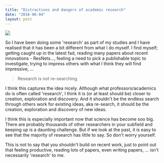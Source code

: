 ```yaml
---
title: "Distractions and dangers of academic research"
date: "2016-06-04"
layout: post
---
```


![]({{site.baseurl}}/images/{{page.coverImage}})

So I have been doing some 'research' as part of my studies and I have realised that it has been a bit different from what I do myself. I find myself; getting caught up in the latest fad, reading many papers about recent innovations - ResNets..., feeling a need to pick a publishable topic to investigate, trying to impress others with what I think they will find impressive, ...

> Research is not re-searching.

I think this captures the idea nicely. Although what professors/academics do is often called 'research', I think it is (or at least should be) closer to creation, exploration and discovery. And it shouldn't be the endless search through others work for existing ideas, aka re-search, it should be the creation, exploration and discovery of new ideas.

I think this is especially important now that science has become soo big. There are probably thousands of other researchers in your subfield and keeping up is a daunting challenge. But if we look at the past, it is easy to see that the majority of research has little to say. So don't worry yourself.

This is not to say that you shouldn't build on recent work, just to point out that feeling productive, reading lots of papers, even writing papers, ... isn't necessarily 'research' to me.
